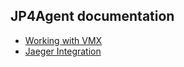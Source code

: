 ## JP4Agent documentation

* [Working with VMX](./WorkingWithVMX.md)
* [Jaeger Integration](./Jaeger.md)
